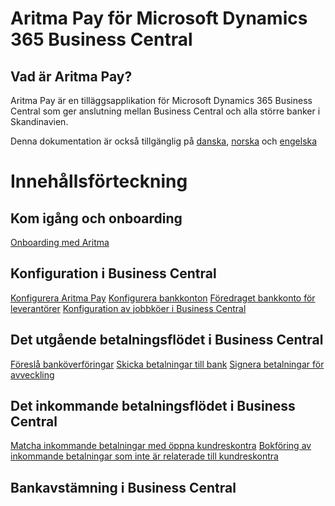 # Aritma Pay för Microsoft Dynamics 365 Business Central
## Vad är Aritma Pay?
Aritma Pay är en tilläggsapplikation för Microsoft Dynamics 365 Business Central som ger anslutning mellan Business Central och alla större banker i Skandinavien.

Denna dokumentation är också tillgänglig på [danska](/dk/AritmaPay.md), [norska](/no/AritmaPay.md) och [engelska](../AritmaPay.md)

# Innehållsförteckning
## Kom igång och onboarding
[Onboarding med Aritma](/onboarding.md)
## Konfiguration i Business Central
[Konfigurera Aritma Pay](/AriPayconfig.md)
[Konfigurera bankkonton](/bankaccounts.md)
[Föredraget bankkonto för leverantörer](/vendor.md)
[Konfiguration av jobbköer i Business Central](/AutomaticUpdates.md)
## Det utgående betalningsflödet i Business Central
[Föreslå banköverföringar](/SuggestBanktransfer.md)
[Skicka betalningar till bank](/sendpayments.md)
[Signera betalningar för avveckling](/signpayments.md)

## Det inkommande betalningsflödet i Business Central
[Matcha inkommande betalningar med öppna kundreskontra](/cle.md)
[Bokföring av inkommande betalningar som inte är relaterade till kundreskontra](/genincoming.md)
## Bankavstämning i Business Central
